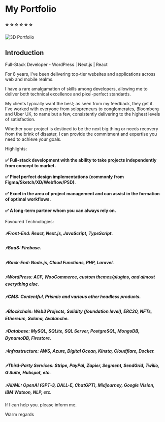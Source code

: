 # My Portfolio
### ⭐ ⭐ ⭐ ⭐ ⭐ ⭐

![3D Portfolio](https://i.ibb.co/9ykhLtM/Thumbnail.png)

## Introduction
Full-Stack Developer - WordPress | Next.js | React

For 8 years, I've been delivering top-tier websites and applications across web and mobile realms.

I have a rare amalgamation of skills among developers, allowing me to deliver both technical excellence and pixel-perfect standards.

My clients typically want the best; as seen from my feedback, they get it. I've worked with everyone from solopreneurs to conglomerates, Bloomberg and Uber UK, to name but a few, consistently delivering to the highest levels of satisfaction.

Whether your project is destined to be the next big thing or needs recovery from the brink of disaster, I can provide the commitment and expertise you need to achieve your goals.

Highlights:

#### ✅ Full-stack development with the ability to take projects independently from concept to market.
#### ✅ Pixel perfect design implementations (commonly from Figma/Sketch/XD/Webflow/PSD).
#### ✅ Excel in the area of project management and can assist in the formation of optimal workflows.
#### ✅ A long-term partner whom you can always rely on.

Favoured Technologies:

##### ⚡️Front-End: React, Next.js, JavaScript, TypeScript.
##### ⚡️BaaS: Firebase.
##### ⚡️Back-End: Node.js, Cloud Functions, PHP, Laravel.
##### ⚡️WordPress: ACF, WooCommerce, custom themes/plugins, and almost everything else.
##### ⚡️CMS: Contentful, Prismic and various other headless products.
##### ⚡️Blockchain: Web3 Projects, Solidity (foundation level), ERC20, NFTs, Ethereum, Solana, Avalanche.
##### ⚡️Database: MySQL, SQLite, SQL Server, PostgreSQL, MongoDB, DynamoDB, Firestore.
##### ⚡️Infrastructure: AWS, Azure, Digital Ocean, Kinsta, Cloudflare, Docker.
##### ⚡️Third-Party Services: Stripe, PayPal, Zapier, Segment, SendGrid, Twilio, G Suite, Hubspot, etc.
##### ⚡️AI/ML: OpenAI (GPT-3, DALL-E, ChatGPT), Midjourney, Google Vision, IBM Watson, NLP, etc.

If I can help you. please inform me.

Warm regards

